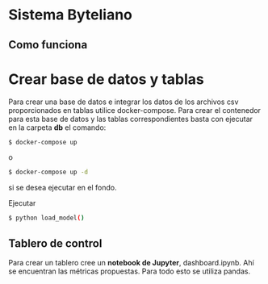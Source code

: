 # Sistema Byteliano

## Como funciona
# Crear base de datos y tablas
Para crear una base de datos e integrar los datos de los archivos csv proporcionados en tablas utilice docker-compose. Para crear el contenedor para esta base de datos y las tablas correspondientes basta con ejecutar en la carpeta **db** el comando:

```bash
$ docker-compose up
```
o

```bash
$ docker-compose up -d
```
si se desea ejecutar en el fondo.

Ejecutar
```bash
$ python load_model()
```

## Tablero de control

Para crear un tablero cree un **notebook de Jupyter**, dashboard.ipynb. Ahí se encuentran las métricas propuestas.
Para todo esto se utiliza pandas.
